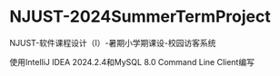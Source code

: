 # NJUST-2024SummerTermProject

NJUST-软件课程设计（Ⅰ）-暑期小学期课设-校园访客系统

使用IntelliJ IDEA 2024.2.4和MySQL 8.0 Command Line Client编写

